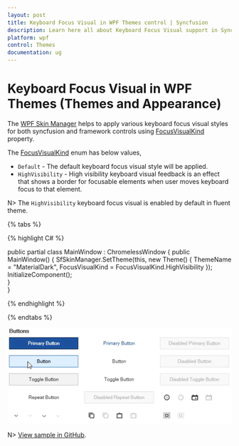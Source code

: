```yaml
---
layout: post
title: Keyboard Focus Visual in WPF Themes control | Syncfusion
description: Learn here all about Keyboard Focus Visual support in Syncfusion WPF Themes (Themes and Appearance) control and more.
platform: wpf
control: Themes
documentation: ug
---
```


# Keyboard Focus Visual in WPF Themes (Themes and Appearance)

The [WPF Skin Manager](https://help.syncfusion.com/cr/wpf/Syncfusion.SfSkinManager.SfSkinManager.html) helps to apply various keyboard focus visual styles for both syncfusion and framework controls using [FocusVisualKind](https://help.syncfusion.com/cr/wpf/Syncfusion.SfSkinManager.Theme.html#Syncfusion_SfSkinManager_Theme_FocusVisualKind) property. 

The [FocusVisualKind](https://help.syncfusion.com/cr/wpf/Syncfusion.SfSkinManager.FocusVisualKind.html) enum has below values,

* `Default` - The default keyboard focus visual style will be applied.
* `HighVisibility` - High visibility keyboard visual feedback is an effect that shows a border for focusable elements when user moves keyboard focus to that element. 

N> The `HighVisibility` keyboard focus visual is enabled by default in fluent theme. 

{% tabs %}

{% highlight C# %}

public partial class MainWindow : ChromelessWindow
{
    public MainWindow()
    {
        SfSkinManager.SetTheme(this, new Theme() { ThemeName = "MaterialDark", FocusVisualKind = FocusVisualKind.HighVisibility });
        InitializeComponent();            
    }        
}

{% endhighlight %}

{% endtabs %}

![High Visibility Keyboard Visual Effect in WPF](Skin-Manager_images/WPF-SkinManager-FocusVisualKind.gif)

N> [View sample in GitHub](https://github.com/SyncfusionExamples/change-focusvisualkind-using-skinmanager).



